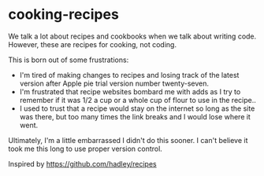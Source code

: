 # cooking-recipes

We talk a lot about recipes and cookbooks when we talk about writing code. However, these are recipes for cooking, not coding.

This is born out of some frustrations:

- I'm tired of making changes to recipes and losing track of the latest version after Apple pie trial version number twenty-seven.
- I'm frustrated that recipe websites bombard me with adds as I try to remember if it was 1/2 a cup or a whole cup of flour to use in the recipe..
- I used to trust that a recipe would stay on the internet so long as the site was there, but too many times the link breaks and I would lose where it went.

Ultimately, I'm a little embarrassed I didn't do this sooner. I can't believe it took me this long to use proper version control.


Inspired by https://github.com/hadley/recipes
